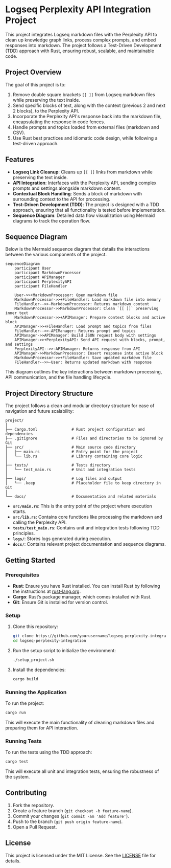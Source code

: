 # Logseq Perplexity API Integration Project

This project integrates Logseq markdown files with the Perplexity API to clean up knowledge graph links, process complex prompts, and embed responses into markdown. The project follows a Test-Driven Development (TDD) approach with Rust, ensuring robust, scalable, and maintainable code.

## Project Overview

The goal of this project is to:
1. Remove double square brackets `[[ ]]` from Logseq markdown files while preserving the text inside.
2. Send specific blocks of text, along with the context (previous 2 and next 2 blocks), to the Perplexity API.
3. Incorporate the Perplexity API's response back into the markdown file, encapsulating the response in code fences.
4. Handle prompts and topics loaded from external files (markdown and CSV).
5. Use Rust best practices and idiomatic code design, while following a test-driven approach.

## Features

- **Logseq Link Cleanup**: Cleans up `[[ ]]` links from markdown while preserving the text inside.
- **API Integration**: Interfaces with the Perplexity API, sending complex prompts and settings alongside markdown content.
- **Contextual Block Handling**: Sends a block of markdown with surrounding context to the API for processing.
- **Test-Driven Development (TDD)**: The project is designed with a TDD approach, ensuring that all functionality is tested before implementation.
- **Sequence Diagram**: Detailed data flow visualization using Mermaid diagrams to track the operation flow.

## Sequence Diagram

Below is the Mermaid sequence diagram that details the interactions between the various components of the project.

```mermaid
sequenceDiagram
    participant User
    participant MarkdownProcessor
    participant APIManager
    participant PerplexityAPI
    participant FileHandler
    
    User->>+MarkdownProcessor: Open markdown file
    MarkdownProcessor->>+FileHandler: Load markdown file into memory
    FileHandler-->>-MarkdownProcessor: Returns markdown content
    MarkdownProcessor->>MarkdownProcessor: Clean `[[ ]]` preserving inner text
    MarkdownProcessor->>+APIManager: Prepare context blocks and active block
    APIManager->>+FileHandler: Load prompt and topics from files
    FileHandler-->>-APIManager: Returns prompt and topics
    APIManager->>APIManager: Build JSON request body with settings
    APIManager->>+PerplexityAPI: Send API request with blocks, prompt, and settings
    PerplexityAPI-->>-APIManager: Returns response from API
    APIManager->>MarkdownProcessor: Insert response into active block
    MarkdownProcessor->>+FileHandler: Save updated markdown file
    FileHandler-->>-User: Returns updated markdown with response
```

This diagram outlines the key interactions between markdown processing, API communication, and the file handling lifecycle.

## Project Directory Structure

The project follows a clean and modular directory structure for ease of navigation and future scalability:

```
project/
│
├── Cargo.toml               # Rust project configuration and dependencies
├── .gitignore               # Files and directories to be ignored by Git
├── src/                     # Main source code directory
│   ├── main.rs              # Entry point for the project
│   └── lib.rs               # Library containing core logic
│
├── tests/                   # Tests directory
│   └── test_main.rs         # Unit and integration tests
│
├── logs/                    # Log files and output
│   └── .keep                # Placeholder file to keep directory in Git
│
└── docs/                    # Documentation and related materials
```

- **`src/main.rs`**: This is the entry point of the project where execution starts.
- **`src/lib.rs`**: Contains core functions like processing the markdown and calling the Perplexity API.
- **`tests/test_main.rs`**: Contains unit and integration tests following TDD principles.
- **`logs/`**: Stores logs generated during execution.
- **`docs/`**: Contains relevant project documentation and sequence diagrams.

## Getting Started

### Prerequisites

- **Rust**: Ensure you have Rust installed. You can install Rust by following the instructions at [rust-lang.org](https://www.rust-lang.org/tools/install).
- **Cargo**: Rust’s package manager, which comes installed with Rust.
- **Git**: Ensure Git is installed for version control.

### Setup

1. Clone this repository:

   ```bash
   git clone https://github.com/yourusername/logseq-perplexity-integration.git
   cd logseq-perplexity-integration
   ```

2. Run the setup script to initialize the environment:

   ```bash
   ./setup_project.sh
   ```

3. Install the dependencies:

   ```bash
   cargo build
   ```

### Running the Application

To run the project:

```bash
cargo run
```

This will execute the main functionality of cleaning markdown files and preparing them for API interaction.

### Running Tests

To run the tests using the TDD approach:

```bash
cargo test
```

This will execute all unit and integration tests, ensuring the robustness of the system.

## Contributing

1. Fork the repository.
2. Create a feature branch (`git checkout -b feature-name`).
3. Commit your changes (`git commit -am 'Add feature'`).
4. Push to the branch (`git push origin feature-name`).
5. Open a Pull Request.

## License

This project is licensed under the MIT License. See the [LICENSE](LICENSE) file for details.

